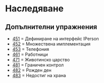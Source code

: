 # Наследяване
## Допълнителни упражнения

- [451](451) = Дефиниране на интерфейс IPerson
- [452](452) = Множествена имплементация
- [453](453) = Телефония
- [461](461) = Работници
- [471](471) = Животинско царство
- [481](481) = Граничен контрол
- [482](482) = Рожден ден
- [483](483) = Недостиг на храна